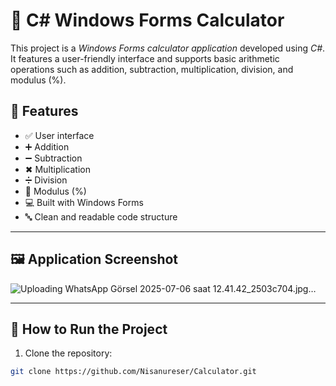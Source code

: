# 🧮 C# Windows Forms Calculator

This project is a *Windows Forms calculator application* developed using *C#*. It features a user-friendly interface and supports basic arithmetic operations such as addition, subtraction, multiplication, division, and modulus (%).

## 🔧 Features

- ✅ User interface
- ➕ Addition
- ➖ Subtraction
- ✖ Multiplication
- ➗ Division
- 🟰 Modulus (%)
- 💻 Built with Windows Forms
- 🔤 Clean and readable code structure

---

## 🖼 Application Screenshot

![Uploading WhatsApp Görsel 2025-07-06 saat 12.41.42_2503c704.jpg…]()



---

## 🚀 How to Run the Project

1. Clone the repository:

```bash
git clone https://github.com/Nisanureser/Calculator.git 
